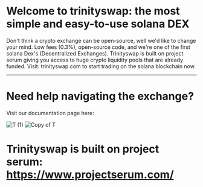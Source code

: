 # Welcome to trinityswap: the most simple and easy-to-use solana DEX 

Don't think a crypto exchange can be open-source, well we'd like to change your mind. Low fees (0.3%), open-source code, and we're one of the first solana Dex's (Decentralized Exchanges). Trinityswap is built on project serum giving you access to huge crypto liquidity pools that are already funded. Visit: trinityswap.com to start trading on the solana blockchain now. 

------------------

# Need help navigating the exchange? 

Visit our documentation page here: 

![T (1)](https://user-images.githubusercontent.com/58639429/163871381-6de11052-4031-43ab-b440-5ee56b0cb550.png) ![Copy of T](https://user-images.githubusercontent.com/58639429/163872408-2186f558-1e0e-40d1-b4e4-cf3354da26fc.png)

 # Trinityswap is built on project serum: https://www.projectserum.com/ 
